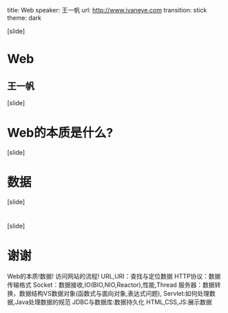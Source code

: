 title: Web
speaker: 王一帆
url: http://www.ivaneye.com
transition: stick
theme: dark

[slide]
# Web
## 王一帆

[slide]
# Web的本质是什么?
<!-- 讨论 -->

[slide]
# 数据

[slide]
#
<!-- 访问网站流程,阐述数据在各个流程里的角色，确认重要性 10P -->

#
<!-- 流程细化：什么是URL,URI,如何根据URL找到服务 10p -->

#
<!-- 如何发送数据，HTTP协议,TCP/IP.OSI七层模型，20P -->

#
<!-- Java处理HTTP,Socket编程,BIO,NIO,Thread,Reactor，30p -->

#
<!-- Java规范实现,服务器，数据转换，HttpServletRequest,HttpServletResponse结构。实现思考！数据结构VS数据对象! 20p -->

#
<!-- Servlet流程,基于XML,基于注解，注解讲解 30p -->

#
<!-- 数据持久化处理!JDBC流程解析，实现! 20P -->

#
<!-- HTML,CSS,JS 展示数据 10p -->

[slide]
# 谢谢


Web的本质!数据!
访问网站的流程!
URL,URI：查找与定位数据
HTTP协议：数据传输格式
Socket：数据接收,IO(BIO,NIO,Reactor),性能,Thread
服务器：数据转换，数据结构VS数据对象(函数式与面向对象,表达式问题),
Servlet:如何处理数据,Java处理数据的规范
JDBC与数据库:数据持久化
HTML,CSS,JS:展示数据
